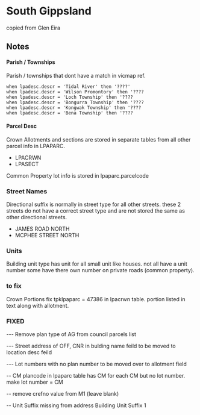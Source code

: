 # South Gippsland

copied from Glen Eira

## Notes


#### Parish / Townships

Parish / townships that dont have a match in vicmap ref.


    when lpadesc.descr = 'Tidal River' then '????'
    when lpadesc.descr = 'Wilson Promontory' then '????
    when lpadesc.descr = 'Loch Township' then '????
    when lpadesc.descr = 'Bongurra Township' then '????
    when lpadesc.descr = 'Kongwak Township' then '????
    when lpadesc.descr = 'Bena Township' then '????

#### Parcel Desc

Crown Allotments and sections are stored in separate tables from all other parcel info in LPAPARC.

* LPACRWN
* LPASECT


Common Property lot info is stored in lpaparc.parcelcode




### Street Names

Directional suffix is normally in street type for all other streets. these 2 streets do not have a correct street type and are not stored the same as other directional streets.

* JAMES ROAD NORTH
* MCPHEE STREET NORTH

### Units

Building unit type has unit for all small unit like houses. not all have a unit number some have there own number on private roads (common property).


### to fix

Crown Portions fix tpklpaparc = 47386 in lpacrwn table. portion listed in text along with allotment.


### FIXED

--- Remove plan type of AG from council parcels list

--- Street address of OFF, CNR in bulding name feild to be moved to location desc feild

--- Lot numbers with no plan number to be moved over to allotment field

-- CM plancode in lpaparc table has CM for each CM but no lot number. make lot number = CM


-- remove crefno value from M1 (leave blank)


-- Unit Suffix missing from address Building Unit Suffix 1

